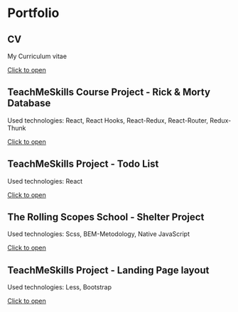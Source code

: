 # Portfolio

## CV

My Curriculum vitae

[Click to open](https://alexbibig.github.io/Portfolio/cv/)

## TeachMeSkills Course Project - Rick & Morty Database

Used technologies: React, React Hooks, React-Redux, React-Router, Redux-Thunk

[Click to open](https://alexbibig.github.io/TMS-React-Rick-Morty-DataBase/)

## TeachMeSkills Project - Todo List

Used technologies: React

[Click to open](https://alexbibig.github.io/TMS-React-toDoList/)

## The Rolling Scopes School - Shelter Project

Used technologies: Scss, BEM-Metodology, Native JavaScript

[Click to open](https://alexbibig.github.io/Portfolio/rsschool-shelter/pages/main/main.html)

## TeachMeSkills Project - Landing Page layout

Used technologies: Less, Bootstrap

[Click to open](https://alexbibig.github.io/TMS-HTML-CSS/)

